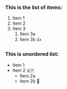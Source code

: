 ### This is the list of items:
1. Item 1
2. Item 2
3. Item 3
   1. Item 3a
   2. Item 3b :+1:
 


### This is unordered list:
* Item 1
* Item 2 🇦🇫
  * Item 2a
  * Item 2b 💙
